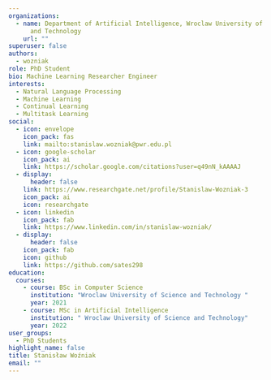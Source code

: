 ```yaml
---
organizations:
  - name: Department of Artificial Intelligence, Wroclaw University of Science
      and Technology
    url: ""
superuser: false
authors:
  - wozniak
role: PhD Student
bio: Machine Learning Researcher Engineer
interests:
  - Natural Language Processing
  - Machine Learning
  - Continual Learning
  - Multitask Learning
social:
  - icon: envelope
    icon_pack: fas
    link: mailto:stanislaw.wozniak@pwr.edu.pl
  - icon: google-scholar
    icon_pack: ai
    link: https://scholar.google.com/citations?user=q49nN_kAAAAJ
  - display:
      header: false
    link: https://www.researchgate.net/profile/Stanislaw-Wozniak-3
    icon_pack: ai
    icon: researchgate
  - icon: linkedin
    icon_pack: fab
    link: https://www.linkedin.com/in/stanislaw-wozniak/
  - display:
      header: false
    icon_pack: fab
    icon: github
    link: https://github.com/sates298
education:
  courses:
    - course: BSc in Computer Science
      institution: "Wroclaw University of Science and Technology "
      year: 2021
    - course: MSc in Artificial Intelligence
      institution: " Wroclaw University of Science and Technology"
      year: 2022
user_groups:
  - PhD Students
highlight_name: false
title: Stanisław Woźniak
email: ""
---
```

